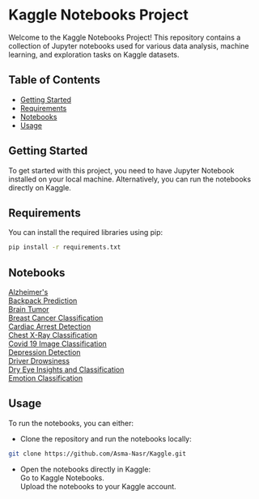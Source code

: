 # Kaggle Notebooks Project
Welcome to the Kaggle Notebooks Project! This repository contains a collection of Jupyter notebooks used for various data analysis, machine learning, and exploration tasks on Kaggle datasets.


## Table of Contents

- [Getting Started](#getting-started)
- [Requirements](#requirements)
- [Notebooks](#Notebooks)
- [Usage](#usage)

## Getting Started

To get started with this project, you need to have Jupyter Notebook installed on your local machine. Alternatively, you can run the notebooks directly on Kaggle.

## Requirements

You can install the required libraries using pip:

```bash
pip install -r requirements.txt
```

## Notebooks

[Alzheimer's](https://github.com/Asma-Nasr/Kaggle/tree/main/Alzheimer's) \
[Backpack Prediction](https://github.com/Asma-Nasr/Kaggle/tree/main/Backpack%20Prediction) \
[Brain Tumor](https://github.com/Asma-Nasr/Kaggle/tree/main/Brain%20Tumor) \
[Breast Cancer Classification](https://github.com/Asma-Nasr/Kaggle/tree/main/Breast%20Cancer%20Classification) \
[Cardiac Arrest Detection](https://github.com/Asma-Nasr/Kaggle/tree/main/Cardiac%20Arrest%20detection) \
[Chest X-Ray Classification](https://github.com/Asma-Nasr/Kaggle/tree/main/Chest%20X-Ray%20Classification) \
[Covid 19 Image Classification](https://github.com/Asma-Nasr/Kaggle/tree/main/Covid%2019%20Image%20Classification) \
[Depression Detection](https://github.com/Asma-Nasr/Kaggle/tree/main/Depression%20Detection) \
[Driver Drowsiness](https://github.com/Asma-Nasr/Kaggle/tree/main/Driver%20Drowsiness) \
[Dry Eye Insights and Classification](https://github.com/Asma-Nasr/Kaggle/tree/main/Dry%20Eye) \
[Emotion Classification](https://github.com/Asma-Nasr/Kaggle/tree/main/Emotions)

## Usage
To run the notebooks, you can either:

- Clone the repository and run the notebooks locally:
```bash
git clone https://github.com/Asma-Nasr/Kaggle.git
```
- Open the notebooks directly in Kaggle: \
Go to Kaggle Notebooks. \
Upload the notebooks to your Kaggle account.
